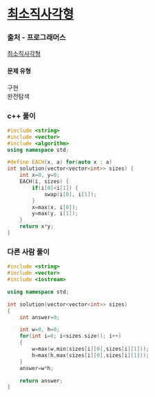 # [최소직사각형](https://school.programmers.co.kr/learn/courses/30/lessons/86491)

### 출처 - 프로그래머스
[최소직사각형](https://school.programmers.co.kr/learn/courses/30/lessons/86491)

#### 문제 유형
구현  
완전탐색

### c++ 풀이
```c++
#include <string>
#include <vector>
#include <algorithm>
using namespace std;

#define EACH(x, a) for(auto x : a)
int solution(vector<vector<int>> sizes) {
    int x=0, y=0;
    EACH(i, sizes) {
        if(i[0]<i[1]) {
            swap(i[0], i[1]);
        }
        x=max(x, i[0]);
        y=max(y, i[1]);
    }
    return x*y;
}
```

### 다른 사람 풀이
```c++
#include <string>
#include <vector>
#include <iostream>

using namespace std;

int solution(vector<vector<int>> sizes)
{
    int answer=0;

    int w=0, h=0;
    for(int i=0; i<sizes.size(); i++)
    {
        w=max(w,min(sizes[i][0],sizes[i][1]));
        h=max(h,max(sizes[i][0],sizes[i][1]));
    }
    answer=w*h;

    return answer;
}
```